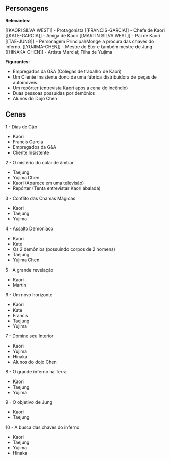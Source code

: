 ## Personagens 

**Relevantes:**

[[KAORI SILVA WEST]] - Protagonista 
[[FRANCIS-GARCIA]] - Chefe de Kaori
[[KATE-GARCIA]] - Amiga de Kaori
[[MARTIN SILVA WEST]] - Pai de Kaori
[[TAE-JUNG]] - Personagem Principal/Monge a procura das chaves do inferno.
[[YUJIMA-CHEN]] - Mestre do Éter e também mestre de Jung.
[[HINAKA-CHEN]] - Artista Marcial; Filha de Yujima 

**Figurantes:**

* Empregados da G&A (Colegas de trabalho de Kaori)
* Um Cliente Insistente dono de uma fábrica distribuidora de peças de automóveis.
* Um repórter (entrevista Kaori após a cena do incêndio)
* Duas pessoas possuídas por demônios 
* Alunos do Dojo Chen


## Cenas

1 - Dias de Cão

* Kaori 
* Francis Garcia
* Empregados da G&A
* Cliente Insistente


2 - O mistério do colar de âmbar 

* Taejung
* Yujima Chen
* Kaori (Aparece em uma televisão)
* Repórter (Tenta entrevistar Kaori abalada)


3 - Conflito das Chamas Mágicas 

* Kaori
* Taejung
* Yujima

4 - Assalto Demoníaco 

* Kaori
* Kate
* Os 2 demônios (possuindo corpos de 2 homens)
* Taejung
* Yujima Chen

5 - A grande revelação 

* Kaori
* Martin

6 - Um novo horizonte 

* Kaori
* Kate
* Francis
* Taejung
* Yujima

7 - Domine seu Interior 

* Kaori
* Yujima
* Hinaka
* Alunos do dojo Chen 

8 - O grande inferno na Terra

* Kaori
* Taejung
* Yujima

9 - O objetivo de Jung

* Kaori
* Taejung

10 - A busca das chaves do inferno

* Kaori
* Taejung
* Yujima
* Hinaka







